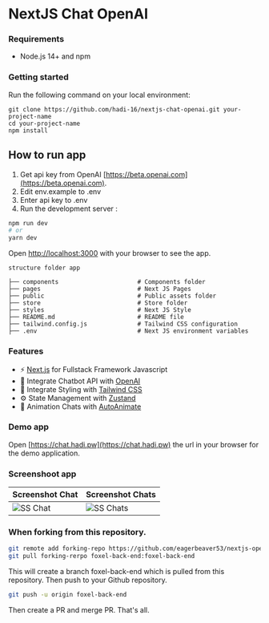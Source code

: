 # NextJS Chat OpenAI

### Requirements

- Node.js 14+ and npm

### Getting started

Run the following command on your local environment:

```shell
git clone https://github.com/hadi-16/nextjs-chat-openai.git your-project-name
cd your-project-name
npm install
```

## How to run app

1. Get api key from OpenAI [https://beta.openai.com](https://beta.openai.com).
2. Edit env.example to .env
3. Enter api key to .env
4. Run the development server : 

```bash
npm run dev
# or
yarn dev
```

Open [http://localhost:3000](http://localhost:3000) with your browser to see the app.

```shell
structure folder app

├── components                      # Components folder
├── pages                           # Next JS Pages
├── public                          # Public assets folder
├── store                           # Store folder
├── styles                          # Next JS Style
├── README.md                       # README file
├── tailwind.config.js              # Tailwind CSS configuration
├── .env                            # Next JS environment variables
```

### Features

- ⚡ [Next.js](https://nextjs.org) for Fullstack Framework Javascript
- 🤖 Integrate Chatbot API with [OpenAI](https://openai.com)
- 💎 Integrate Styling with [Tailwind CSS](https://tailwindcss.com)
- ⚙️ State Management with [Zustand](https://www.npmjs.com/package/zustand)
- 🔦 Animation Chats with [AutoAnimate](https://auto-animate.formkit.com)

### Demo app
Open [https://chat.hadi.pw](https://chat.hadi.pw) the url in your browser for the demo application.

### Screenshoot app

| Screenshot Chat | Screenshot Chats |
| --- | --- |
| ![SS Chat](https://github.com/hadi-16/nextjs-chat-openai/blob/main/public/image/ss-chat.png?raw=true "ss nextjs chat openai") | ![SS Chats](https://github.com/hadi-16/nextjs-chat-openai/blob/main/public/image/ss-chats.png?raw=true "ss nextjs chat openai") |

### When forking from this repository.
```bash
git remote add forking-repo https://github.com/eagerbeaver53/nextjs-openai-websocket
git pull forking-rerpo foxel-back-end:foxel-back-end
```
This will create a branch foxel-back-end which is pulled from this repository.
Then push to your Github repository.

```bash
git push -u origin foxel-back-end
```

Then create a PR and merge PR. That's all.